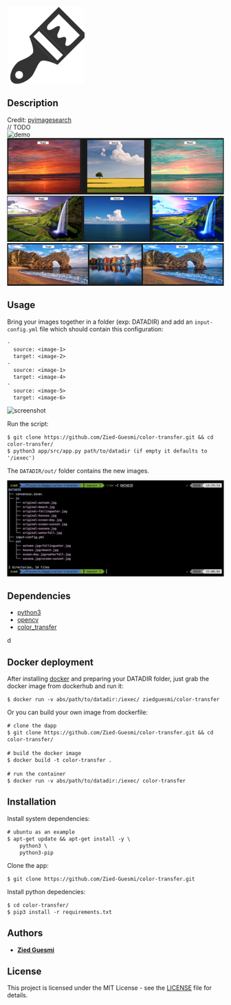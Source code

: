 <img src="./logo.png">


## Description
Credit: [pyimagesearch](https://www.pyimagesearch.com/2017/09/11/object-detection-with-deep-learning-and-opencv/)  
// TODO  
![demo](./docs/images/demo-1.png)  
![demo](./docs/images/demo-2.png)  
![demo](./docs/images/demo-3.png)  
![demo](./docs/images/demo-4.png)

## Usage

Bring your images together in a folder (exp: DATADIR) and add an ```input-config.yml``` file which should contain this configuration:

    -
      source: <image-1>
      target: <image-2>
    -
      source: <image-1>
      target: <image-4>
    -
      source: <image-5>
      target: <image-6>

![screenshot](./docs/images/screenshot-1.png)

Run the script:

    $ git clone https://github.com/Zied-Guesmi/color-transfer.git && cd color-transfer/
    $ python3 app/src/app.py path/to/datadir (if empty it defaults to '/iexec')

The ```DATADIR/out/``` folder contains the new images.

![screenshot](./docs/images/screenshot-2.png)


## Dependencies

- [python3](https://www.python.org/)  
- [opencv](https://opencv.org/)
- [color_transfer](https://pypi.org/project/color_transfer/)

d
## Docker deployment

After installing [docker](https://docs.docker.com/install/) and preparing your DATADIR folder, just grab the docker image from dockerhub and run it:

    $ docker run -v abs/path/to/datadir:/iexec/ ziedguesmi/color-transfer

Or you can build your own image from dockerfile:

    # clone the dapp
    $ git clone https://github.com/Zied-Guesmi/color-transfer.git && cd color-transfer/

    # build the docker image
    $ docker build -t color-transfer .

    # run the container
    $ docker run -v abs/path/to/datadir:/iexec/ color-transfer


## Installation

Install system dependencies:

    # ubuntu as an example
    $ apt-get update && apt-get install -y \
        python3 \
        python3-pip

Clone the app:

    $ git clone https://github.com/Zied-Guesmi/color-transfer.git

Install python depedencies:

    $ cd color-transfer/
    $ pip3 install -r requirements.txt


## Authors

- **[Zied Guesmi](https://github.com/Zied-Guesmi)**


## License

This project is licensed under the MIT License - see the [LICENSE](https://github.com/Zied-Guesmi/color-transfer/blob/master/LICENSE) file for details.
